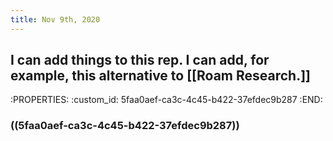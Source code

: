 ```yaml
---
title: Nov 9th, 2020
---
```


## I can add things to this rep. I can add, for example, this alternative to [[Roam Research.]]
:PROPERTIES:
:custom_id: 5faa0aef-ca3c-4c45-b422-37efdec9b287
:END:
### ((5faa0aef-ca3c-4c45-b422-37efdec9b287))
